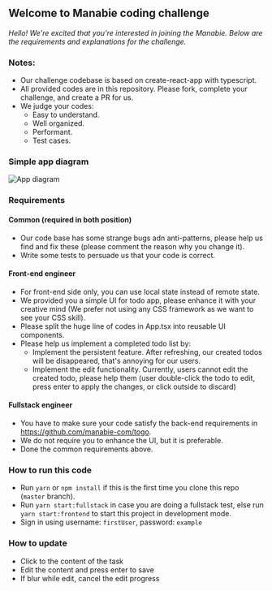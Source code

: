 ## Welcome to Manabie coding challenge

*Hello!*
*We're excited that you're interested in joining the Manabie. Below are the requirements and explanations for the challenge.*

### Notes: 
- Our challenge codebase is based on create-react-app with typescript.
- All provided codes are in this repository. Please fork, complete your challenge, and create a PR for us.
- We judge your codes:
    - Easy to understand.
    - Well organized.
    - Performant.
    - Test cases.
    
### Simple app diagram
![App diagram](diagram.png)

### Requirements

#### Common (required in both position)
- Our code base has some strange bugs adn anti-patterns, please help us find and fix these (please comment the reason why you change it).
- Write some tests to persuade us that your code is correct.

#### Front-end engineer
- For front-end side only, you can use local state instead of remote state.
- We provided you a simple UI for todo app, please enhance it with your creative mind (We prefer not using any CSS framework as we want to see your CSS skill).
- Please split the huge line of codes in App.tsx into reusable UI components.
- Please help us implement a completed todo list by:
    - Implement the persistent feature. After refreshing, our created todos will be disappeared, that's annoying for our users.
    - Implement the edit functionality. Currently, users cannot edit the created todo, please help them (user double-click the todo to edit, press enter to apply the changes, or click outside to discard)

#### Fullstack engineer
- You have to make sure your code satisfy the back-end requirements in https://github.com/manabie-com/togo.
- We do not require you to enhance the UI, but it is preferable.
- Done the common requirements above.

### How to run this code
- Run ```yarn``` or ```npm install``` if this is the first time you clone this repo (`master` branch).
- Run ```yarn start:fullstack``` in case you are doing a fullstack test, else run ```yarn start:frontend``` to start this project in development mode.
- Sign in using username: `firstUser`, password: `example`

### How to update
- Click to the content of the task
- Edit the content and press enter to save
- If blur while edit, cancel the edit progress
